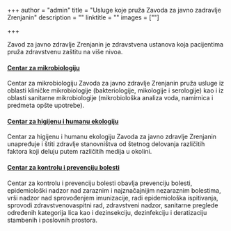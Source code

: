 +++
author = "admin"
title = "Usluge koje pruža Zavoda za javno zadravlje Zrenjanin"
description = ""
linktitle = ""
images = [""]

+++

Zavod za javno zdravlje Zrenjanin je zdravstvena ustanova koja pacijentima pruža zdravstvenu zaštitu na više nivoa.  
#### [Centar za mikrobiologiju](/documents/usluge/mikrobiologija/)  
Centar za mikrobiologiju Zavoda za javno zdravlje Zrenjanin pruža usluge iz oblasti kliničke mikrobiologije (bakteriologije, mikologije i serologije) kao i iz oblasti sanitarne mikrobiologije (mikrobiološka analiza voda, namirnica i predmeta opšte upotrebe).  

#### [Centar za higijenu i humanu ekologiju](/documents/usluge/higijena/)  
Centar za higijenu i humanu ekologiju Zavoda za javno zdravlje Zrenjanin unapređuje i štiti zdravlje stanovništva od štetnog delovanja različitih faktora koji deluju putem različitih medija u okolini.  

#### [Centar za kontrolu i prevenciju bolesti](/documents/usluge/epidemiologija/)  
Centar za kontrolu i prevenciju bolesti obavlja prevenciju bolesti, epidemiološki nadzor nad zaraznim i najznačajnijim nezaraznim bolestima, vrši nadzor nad sprovođenjem imunizacije, radi epidemiološka ispitivanja, sprovodi zdravstvenovaspitni rad, zdravstveni nadzor, sanitarne preglede određenih kategorija lica kao i dezinsekciju, dezinfekciju i deratizaciju stambenih i poslovnih prostora.
